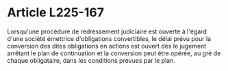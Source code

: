 # Article L225-167

Lorsqu'une procédure de redressement judiciaire est ouverte à l'égard d'une société émettrice d'obligations convertibles, le délai prévu pour la conversion des dites obligations en actions est ouvert dès le jugement arrêtant le plan de continuation et la conversion peut être opérée, au gré de chaque obligataire, dans les conditions prévues par le plan.